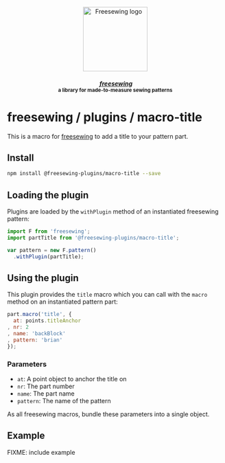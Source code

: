 <p align="center">
  <a title="Go to freesewing.org" href="https://freesewing.org/"><img src="https://freesewing.org/img/logo/black.svg" align="center" width="150px" alt="Freesewing logo"/></a>
</p>
<h4 align="center"><em>&nbsp;<a title="Go to freesewing.org" href="https://freesewing.org/">freesewing</a></em>
<br><sup>a library for made-to-measure sewing patterns</sup>
</h4>

# freesewing / plugins / macro-title

This is a macro for [freesewing](https://github.com/freesewing/freesewing) 
to add a title to your pattern part.

## Install

```sh
npm install @freesewing-plugins/macro-title --save
```

## Loading the plugin

Plugins are loaded by the `withPlugin` method of an instantiated freesewing pattern:

```js
import F from 'freesewing';
import partTitle from '@freesewing-plugins/macro-title';

var pattern = new F.pattern()
  .withPlugin(partTitle);
```

## Using the plugin

This plugin provides the `title` macro which you can call with the `macro` method on an instantiated pattern part:

```js
part.macro('title', {
  at: points.titleAnchor
, nr: 2
, name: 'backBlock'
, pattern: 'brian'
});
```

### Parameters

  - `at`: A point object to anchor the title on
  - `nr`: The part number
  - `name`: The part name
  - `pattern`: The name of the pattern
  
As all freesewing macros, bundle these parameters into a single object.

## Example

FIXME: include example
